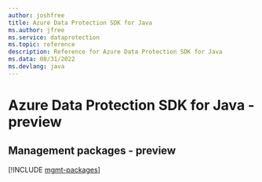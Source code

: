 ```yaml
---
author: joshfree
title: Azure Data Protection SDK for Java
ms.author: jfree
ms.service: dataprotection
ms.topic: reference
description: Reference for Azure Data Protection SDK for Java
ms.data: 08/31/2022
ms.devlang: java
---
```

# Azure Data Protection SDK for Java - preview

## Management packages - preview
[!INCLUDE [mgmt-packages](data-protection-mgmt-index.md)]